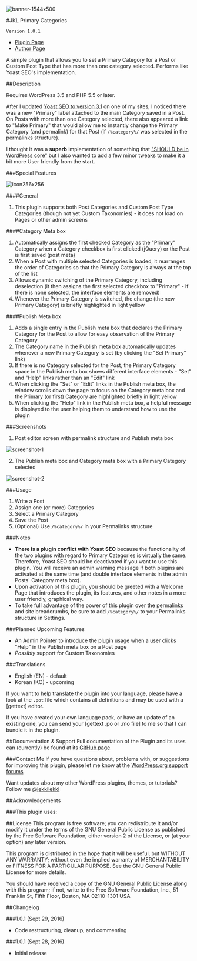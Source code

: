 ![banner-1544x500](https://cloud.githubusercontent.com/assets/6644259/18836652/ee31ee80-843b-11e6-8d29-a5a5871ec79e.jpg)

#JKL Primary Categories

`Version 1.0.1`

* [Plugin Page](https://github.com/jekkilekki/plugin-jkl-primary-categories)
* [Author Page](http://www.aaronsnowberger.com/)

A simple plugin that allows you to set a Primary Category for a Post or Custom Post 
Type that has more than one category selected. Performs like Yoast SEO's implementation.

##Description

Requires WordPress 3.5 and PHP 5.5 or later.

After I updated [Yoast SEO to version 3.1](https://yoast.com/yoast-seo-3-1/) on one of my sites, I noticed there was a 
new "Primary" label attached to the main Category saved in a Post. On Posts with 
more than one Category selected, there also appeared a link to "Make Primary" that 
would allow me to instantly change the Primary Category (and permalink) for that Post
(if `/%category%/` was selected in the permalinks structure). 

I thought it was a __superb__ implementation of something that 
["SHOULD be in WordPress core"](https://yoast.com/yoast-seo-3-1/) but I also 
wanted to add a few minor tweaks to make it a bit more User friendly from the start.

###Special Features 

![icon256x256](https://cloud.githubusercontent.com/assets/6644259/18836661/f61ff164-843b-11e6-93ba-650179270675.png)

####General

1. This plugin supports both Post Categories and Custom Post Type Categories (though 
not yet Custom Taxonomies) - it does not load on Pages or other admin screens

####Category Meta box

1. Automatically assigns the first checked Category as the "Primary" Category 
when a Category checkbox is first clicked (jQuery) or the Post is first saved (post meta)
2. When a Post with multiple selected Categories is loaded, it rearranges the order
of Categories so that the Primary Category is always at the top of the list
3. Allows dynamic switching of the Primary Category, including deselection (it then assigns 
the first selected checkbox to "Primary" - if there is none selected, the interface
elements are removed)
4. Whenever the Primary Category is switched, the change (the new Primary Category) 
is briefly highlighted in light yellow

####Publish Meta box

1. Adds a single entry in the Publish meta box that declares the Primary Category 
for the Post to allow for easy observation of the Primary Category
2. The Category name in the Publish meta box automatically updates whenever a new 
Primary Category is set (by clicking the "Set Primary" link)
3. If there is no Category selected for the Post, the Primary Category space in the 
Publish meta box shows different interface elements - "Set" and "Help" links rather
than an "Edit" link
4. When clicking the "Set" or "Edit" links in the Publish meta box, the window 
scrolls down the page to focus on the Category meta box and the Primary (or first) 
Category are highlighted briefly in light yellow
5. When clicking the "Help" link in the Publish meta box, a helpful message is 
displayed to the user helping them to understand how to use the plugin

###Screenshots

1. Post editor screen with permalink structure and Publish meta box

![screenshot-1](https://cloud.githubusercontent.com/assets/6644259/18836673/fc17f5a8-843b-11e6-89ea-2822f9e9b33a.png)

2. The Publish meta box and Category meta box with a Primary Category selected

![screenshot-2](https://cloud.githubusercontent.com/assets/6644259/18836684/033f859e-843c-11e6-8346-a9d1f5357ec6.png)

###Usage 
1. Write a Post
2. Assign one (or more) Categories
3. Select a Primary Category
4. Save the Post
5. (Optional) Use `/%category%/` in your Permalinks structure

###Notes
* __There is a plugin conflict with Yoast SEO__ because the functionality of the two 
plugins with regard to Primary Categories is virtually the same. Therefore, Yoast SEO 
should be deactivated if you want to use this plugin. You will receive an admin 
warning message if both plugins are activated at the same time (and double interface 
elements in the admin Posts' Category meta box).
* Upon activation of this plugin, you should be greeted with a Welcome Page that 
introduces the plugin, its features, and other notes in a more user friendly, graphical way.
* To take full advantage of the power of this plugin over the permalinks and site 
breadcrumbs, be sure to add `/%category%/` to your Permalinks structure in Settings.

###Planned Upcoming Features 
* An Admin Pointer to introduce the plugin usage when a user clicks "Help" in the 
Publish meta box on a Post page
* _Possibly_ support for Custom Taxonomies

###Translations 
* English (EN) - default
* Korean (KO) - upcoming

If you want to help translate the plugin into your language, please have a look 
at the `.pot` file which contains all definitions and may be used with a [gettext] 
editor.

If you have created your own language pack, or have an update of an existing one, 
you can send your [gettext .po or .mo file] to me so that I can bundle it in the
plugin.

##Documentation & Support
Full documentation of the Plugin and its uses can (currently) be found at its 
[GitHub page](https://github.com/jekkilekki/plugin-jkl-primary-categories) 

###Contact Me
If you have questions about, problems with, or suggestions for improving this 
plugin, please let me know at the [WordPress.org support forums](http://wordpress.org/support/plugin/jkl-timezones)

Want updates about my other WordPress plugins, themes, or tutorials? Follow me 
[@jekkilekki](http://twitter.com/jekkilekki)

##Acknowledgements 

###This plugin uses:


##License
This program is free software; you can redistribute it and/or modify it under the terms 
of the GNU General Public License as published by the Free Software Foundation; either 
version 2 of the License, or (at your option) any later version.

This program is distributed in the hope that it will be useful, but WITHOUT ANY 
WARRANTY; without even the implied warranty of MERCHANTABILITY or FITNESS FOR A 
PARTICULAR PURPOSE. See the GNU General Public License for more details.

You should have received a copy of the GNU General Public License along with this 
program; if not, write to the Free Software Foundation, Inc., 51 Franklin St, Fifth 
Floor, Boston, MA 02110-1301 USA

##Changelog

###1.0.1 (Sept 29, 2016)
* Code restructuring, cleanup, and commenting

###1.0.1 (Sept 28, 2016)
* Initial release
